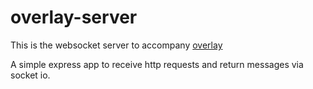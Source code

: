 # overlay-server

This is the websocket server to accompany [overlay](https://github.com/edsunman/overlay)

A simple express app to receive http requests and return messages via socket io.
